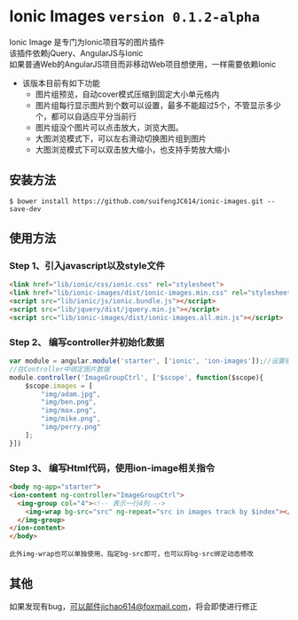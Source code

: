 Ionic Images  `version 0.1.2-alpha`
========================

Ionic Image 是专门为Ionic项目写的图片插件<br/>
该插件依赖jQuery、AngularJS与Ionic<br/>
如果普通Web的AngularJS项目而非移动Web项目想使用，一样需要依赖Ionic

* 该版本目前有如下功能
    * 图片组预览，自动cover模式压缩到固定大小单元格内
    * 图片组每行显示图片到个数可以设置，最多不能超过5个，不管显示多少个，都可以自适应平分当前行
    * 图片组没个图片可以点击放大，浏览大图。
    * 大图浏览模式下，可以左右滑动切换图片组到图片
    * 大图浏览模式下可以双击放大缩小，也支持手势放大缩小
    

安装方法
-----------------------

    $ bower install https://github.com/suifengJC614/ionic-images.git --save-dev
    
使用方法
-----------------------


### Step 1、引入javascript以及style文件

```html
<link href="lib/ionic/css/ionic.css" rel="stylesheet">
<link href="lib/ionic-images/dist/ionic-images.min.css" rel="stylesheet">
<script src="lib/ionic/js/ionic.bundle.js"></script>
<script src="lib/jquery/dist/jquery.min.js"></script>
<script src="lib/ionic-images/dist/ionic-images.all.min.js"></script>
```

### Step 2、 编写controller并初始化数据

```javascript
var module = angular.module('starter', ['ionic', 'ion-images']);//设置依赖
//在Controller中绑定图片数据
module.controller('ImageGroupCtrl', ['$scope', function($scope){
    $scope.images = [
        "img/adam.jpg",
        "img/ben.png",
        "img/max.png",
        "img/mike.png",
        "img/perry.png"
    ];
}])
```

### Step 3、 编写Html代码，使用ion-image相关指令

```html
<body ng-app="starter">
<ion-content ng-controller="ImageGroupCtrl">
  <img-group col="4"><!-- 表示一行4列 -->
    <img-wrap bg-src="src" ng-repeat="src in images track by $index"></img-wrap>
  </img-group>
</ion-content>
</body>
```

    此外img-wrap也可以单独使用，指定bg-src即可，也可以将bg-src绑定动态修改

其他
---------------------------

如果发现有bug，可以邮件jichao614@foxmail.com，将会即使进行修正


